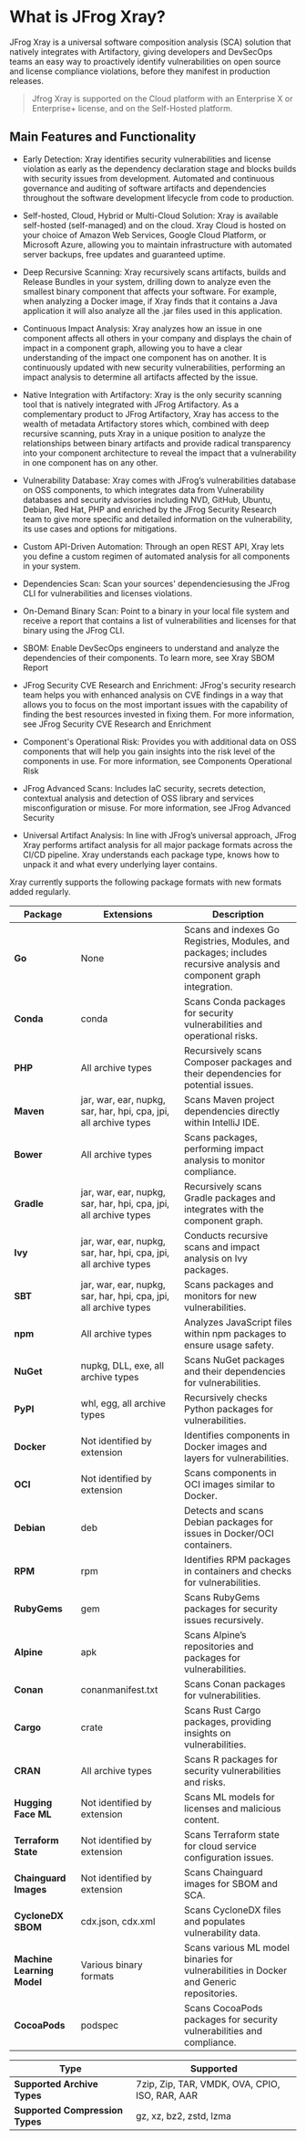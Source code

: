 # What is JFrog Xray?


JFrog Xray is a universal software composition analysis (SCA) solution that natively integrates with Artifactory, giving developers and DevSecOps teams an easy way to proactively identify vulnerabilities on open source and license compliance violations, before they manifest in production releases.

> Jfrog Xray is supported on the Cloud platform with an Enterprise X or Enterprise+ license, and on the Self-Hosted platform.

## Main Features and Functionality
-  Early Detection: Xray identifies security vulnerabilities and license violation as early as the dependency declaration stage and blocks builds with security issues from development. Automated and continuous governance and auditing of software artifacts and dependencies throughout the software development lifecycle from code to production.

-  Self-hosted, Cloud, Hybrid or Multi-Cloud Solution: Xray is available self-hosted (self-managed) and on the cloud. Xray Cloud is hosted on your choice of Amazon Web Services, Google Cloud Platform, or Microsoft Azure, allowing you to maintain infrastructure with automated server backups, free updates and guaranteed uptime.

-  Deep Recursive Scanning: Xray recursively scans artifacts, builds and Release Bundles in your system, drilling down to analyze even the smallest binary component that affects your software. For example, when analyzing a Docker image, if Xray finds that it contains a Java application it will also analyze all the .jar files used in this application.

-  Continuous Impact Analysis: Xray analyzes how an issue in one component affects all others in your company and displays the chain of impact in a component graph, allowing you to have a clear understanding of the impact one component has on another. It is continuously updated with new security vulnerabilities, performing an impact analysis to determine all artifacts affected by the issue.

-  Native Integration with Artifactory: Xray is the only security scanning tool that is natively integrated with JFrog Artifactory. As a complementary product to JFrog Artifactory, Xray has access to the wealth of metadata Artifactory stores which, combined with deep recursive scanning, puts Xray in a unique position to analyze the relationships between binary artifacts and provide radical transparency into your component architecture to reveal the impact that a vulnerability in one component has on any other.

-  Vulnerability Database: Xray comes with JFrog’s vulnerabilities database on OSS components, to which integrates data from Vulnerability databases and security advisories including NVD, GitHub, Ubuntu, Debian, Red Hat, PHP and enriched by the JFrog Security Research team to give more specific and detailed information on the vulnerability, its use cases and options for mitigations.

-  Custom API-Driven Automation: Through an open REST API, Xray lets you define a custom regimen of automated analysis for all components in your system.

- Dependencies Scan: Scan your sources' dependenciesusing the JFrog CLI for vulnerabilities and licenses violations.

- On-Demand Binary Scan: Point to a binary in your local file system and receive a report that contains a list of vulnerabilities and licenses for that binary using the JFrog CLI.

- SBOM: Enable DevSecOps engineers to understand and analyze the dependencies of their components. To learn more, see Xray SBOM Report

- JFrog Security CVE Research and Enrichment: JFrog's security research team helps you with enhanced analysis on CVE findings in a way that allows you to focus on the most important issues with the capability of finding the best resources invested in fixing them. For more information, see JFrog Security CVE Research and Enrichment

- Component's Operational Risk: Provides you with additional data on OSS components that will help you gain insights into the risk level of the components in use. For more information, see Components Operational Risk

- JFrog Advanced Scans: Includes IaC security, secrets detection, contextual analysis and detection of OSS library and services misconfiguration or misuse. For more information, see JFrog Advanced Security

- Universal Artifact Analysis: In line with JFrog’s universal approach, JFrog Xray performs artifact analysis for all major package formats across the CI/CD pipeline. Xray understands each package type, knows how to unpack it and what every underlying layer contains.

Xray currently supports the following package formats with new formats added regularly.

| Package             | Extensions                             | Description                                                                                                       |
|---------------------|----------------------------------------|-------------------------------------------------------------------------------------------------------------------|
| **Go**              | None                                   | Scans and indexes Go Registries, Modules, and packages; includes recursive analysis and component graph integration. |
| **Conda**           | conda                                  | Scans Conda packages for security vulnerabilities and operational risks.                                         |
| **PHP**             | All archive types                      | Recursively scans Composer packages and their dependencies for potential issues.                                  |
| **Maven**           | jar, war, ear, nupkg, sar, har, hpi, cpa, jpi, all archive types | Scans Maven project dependencies directly within IntelliJ IDE.                                                  |
| **Bower**           | All archive types                      | Scans packages, performing impact analysis to monitor compliance.                                               |
| **Gradle**          | jar, war, ear, nupkg, sar, har, hpi, cpa, jpi, all archive types | Recursively scans Gradle packages and integrates with the component graph.                                       |
| **Ivy**             | jar, war, ear, nupkg, sar, har, hpi, cpa, jpi, all archive types | Conducts recursive scans and impact analysis on Ivy packages.                                                    |
| **SBT**             | jar, war, ear, nupkg, sar, har, hpi, cpa, jpi, all archive types | Scans packages and monitors for new vulnerabilities.                                                             |
| **npm**             | All archive types                      | Analyzes JavaScript files within npm packages to ensure usage safety.                                           |
| **NuGet**           | nupkg, DLL, exe, all archive types     | Scans NuGet packages and their dependencies for vulnerabilities.                                                |
| **PyPI**            | whl, egg, all archive types            | Recursively checks Python packages for vulnerabilities.                                                          |
| **Docker**          | Not identified by extension            | Identifies components in Docker images and layers for vulnerabilities.                                          |
| **OCI**             | Not identified by extension            | Scans components in OCI images similar to Docker.                                                                |
| **Debian**          | deb                                    | Detects and scans Debian packages for issues in Docker/OCI containers.                                          |
| **RPM**             | rpm                                    | Identifies RPM packages in containers and checks for vulnerabilities.                                           |
| **RubyGems**        | gem                                    | Scans RubyGems packages for security issues recursively.                                                         |
| **Alpine**          | apk                                    | Scans Alpine’s repositories and packages for vulnerabilities.                                                    |
| **Conan**           | conanmanifest.txt                     | Scans Conan packages for vulnerabilities.                                                                        |
| **Cargo**           | crate                                  | Scans Rust Cargo packages, providing insights on vulnerabilities.                                               |
| **CRAN**            | All archive types                      | Scans R packages for security vulnerabilities and risks.                                                        |
| **Hugging Face ML** | Not identified by extension            | Scans ML models for licenses and malicious content.                                                              |
| **Terraform State** | Not identified by extension            | Scans Terraform state for cloud service configuration issues.                                                    |
| **Chainguard Images** | Not identified by extension          | Scans Chainguard images for SBOM and SCA.                                                                       |
| **CycloneDX SBOM**  | cdx.json, cdx.xml                    | Scans CycloneDX files and populates vulnerability data.                                                          |
| **Machine Learning Model** | Various binary formats         | Scans various ML model binaries for vulnerabilities in Docker and Generic repositories.                          |
| **CocoaPods**       | podspec                               | Scans CocoaPods packages for security vulnerabilities and compliance.                                            |


| Type                          | Supported                                    |
|-------------------------------|----------------------------------------------|
| **Supported Archive Types**    | 7zip, Zip, TAR, VMDK, OVA, CPIO, ISO, RAR, AAR |
| **Supported Compression Types** | gz, xz, bz2, zstd, lzma                    |